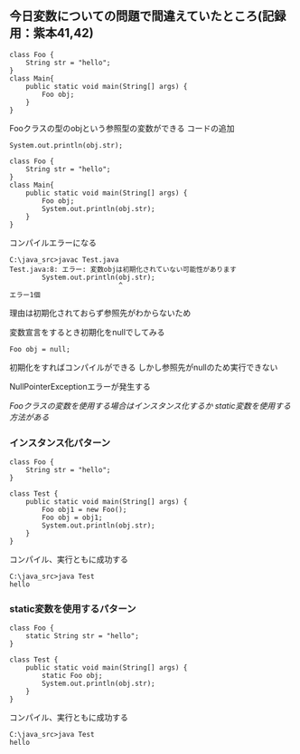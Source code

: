 ## 今日変数についての問題で間違えていたところ(記録用：紫本41,42)

```
class Foo {
	String str = "hello";
}
class Main{
	public static void main(String[] args) {
		Foo obj;
	}
}
```

Fooクラスの型のobjという参照型の変数ができる
コードの追加
```
System.out.println(obj.str);
```

```
class Foo {
	String str = "hello";
}
class Main{
	public static void main(String[] args) {
		Foo obj;
		System.out.println(obj.str);
	}
}
```

コンパイルエラーになる

```
C:\java_src>javac Test.java
Test.java:8: エラー: 変数objは初期化されていない可能性があります
        System.out.println(obj.str);
                           ^
エラー1個
```

理由は初期化されておらず参照先がわからないため

変数宣言をするとき初期化をnullでしてみる

```
Foo obj = null;
```

初期化をすればコンパイルができる
しかし参照先がnullのため実行できない

NullPointerExceptionエラーが発生する

*Fooクラスの変数を使用する場合はインスタンス化するか*
*static変数を使用する方法がある*

### インスタンス化パターン
```
class Foo {
	String str = "hello";
}

class Test {
    public static void main(String[] args) {
    	Foo obj1 = new Foo();
    	Foo obj = obj1;
    	System.out.println(obj.str);
    }
}
```
コンパイル、実行ともに成功する

```
C:\java_src>java Test
hello
```



### static変数を使用するパターン
```
class Foo {
	static String str = "hello";
}

class Test {
    public static void main(String[] args) {
    	static Foo obj;
    	System.out.println(obj.str);
    }
}
```
コンパイル、実行ともに成功する

```
C:\java_src>java Test
hello
```
